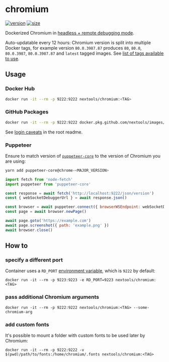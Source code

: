 # chromium

[![version](https://flat.badgen.net/badge/version/107.0.5304.87/blue)](https://www.chromestatus.com/features/schedule) [![size](https://flat.badgen.net/badge/size/146M/blue)](https://hub.docker.com/repository/docker/nextools/chromium/tags)

Dockerized Chromium in [headless + remote debugging mode](https://chromium.googlesource.com/chromium/src/+/lkgr/headless/README.md).

Auto-updatable every 12 hours: Chromium version is split into multiple Docker tags, for example version `80.0.3987.87` produces `80`, `80.0`, `80.0.3987`, `80.0.3987.87` and `latest` tagged images. See [list of tags available to use](https://hub.docker.com/repository/docker/nextools/chromium/tags).


## Usage

### Docker Hub

```sh
docker run -it --rm -p 9222:9222 nextools/chromium:<TAG>
```

### GitHub Packages

```sh
docker run -it --rm -p 9222:9222 docker.pkg.github.com/nextools/images/chromium:<TAG>
```

See [login caveats](../readme.md#github-packages) in the root readme.

### Puppeteer

Ensure to match version of [`puppeteer-core`](https://github.com/GoogleChrome/puppeteer) to the version of Chromium you are using:

```sh
yarn add puppeteer-core@chrome-<MAJOR_VERSION>
```

```js
import fetch from 'node-fetch'
import puppeteer from 'puppeteer-core'

const response = await fetch('http://localhost:9222/json/version')
const { webSocketDebuggerUrl } = await response.json()

const browser = await puppeteer.connect({ browserWSEndpoint: webSocketDebuggerUrl })
const page = await browser.newPage()

await page.goto('https://example.com')
await page.screenshot({ path: 'example.png' })
await browser.close()
```

## How to

### specify a different port

Container uses a `RD_PORT` [environment variable](https://docs.docker.com/engine/reference/commandline/run/#set-environment-variables--e---env---env-file), which is `9222` by default:

```
docker run -it --rm -p 9223:9223 -e RD_PORT=9223 nextools/chromium:<TAG>
```

### pass additional Chromium arguments

```
docker run -it --rm -p 9222:9222 nextools/chromium:<TAG> --some-chromium-arg
```

### add custom fonts

It's possible to mount a folder with custom fonts to be used later by Chromium: 

```
docker run -it --rm -p 9222:9222 -v $(pwd)/path/to/fonts:/home/chromium/.fonts nextools/chromium:<TAG>
```
